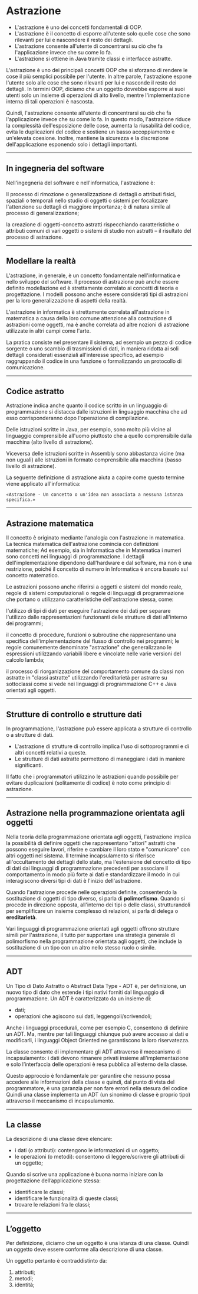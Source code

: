 # Astrazione 

* L'astrazione è uno dei concetti fondamentali di OOP.
* L'astrazione è il concetto di esporre all'utente solo quelle cose che sono rilevanti per lui e nascondere il resto dei dettagli.
* L'astrazione consente all'utente di concentrarsi su ciò che fa l'applicazione invece che su come lo fa.
* L'astrazione si ottiene in Java tramite classi e interfacce astratte.

L'astrazione è uno dei principali concetti OOP che si sforzano di rendere le cose il più semplici possibile per l'utente. In altre parole, l'astrazione espone l'utente solo alle cose che sono rilevanti per lui e nasconde il resto dei dettagli. In termini OOP, diciamo che un oggetto dovrebbe esporre ai suoi utenti solo un insieme di operazioni di alto livello, mentre l'implementazione interna di tali operazioni è nascosta. 

Quindi, l'astrazione consente all'utente di concentrarsi su ciò che fa l'applicazione invece che su come lo fa. In questo modo, l'astrazione riduce la complessità dell'esposizione delle cose, aumenta la riusabilità del codice, evita le duplicazioni del codice e sostiene un basso accoppiamento e un'elevata coesione. Inoltre, mantiene la sicurezza e la discrezione dell'applicazione esponendo solo i dettagli importanti.

---

## In ingegneria del software

Nell'ingegneria del software e nell'informatica, l'astrazione è:

Il processo di rimozione o generalizzazione di dettagli o attributi fisici, spaziali o temporali nello studio di oggetti o sistemi per focalizzare l'attenzione su dettagli di maggiore importanza; è di natura simile al processo di generalizzazione;

la creazione di oggetti-concetto astratti rispecchiando caratteristiche o attributi comuni di vari oggetti o sistemi di studio non astratti – il risultato del processo di astrazione.

---

## Modellare la realtà

L'astrazione, in generale, è un concetto fondamentale nell'informatica e nello sviluppo del software. Il processo di astrazione può anche essere definito modellazione ed è strettamente correlato ai concetti di teoria e progettazione. I modelli possono anche essere considerati tipi di astrazioni per la loro generalizzazione di aspetti della realtà.

L'astrazione in informatica è strettamente correlata all'astrazione in matematica a causa della loro comune attenzione alla costruzione di astrazioni come oggetti, ma è anche correlata ad altre nozioni di astrazione utilizzate in altri campi come l'arte.

La pratica consiste nel presentare il sistema, ad esempio un pezzo di codice sorgente o uno scambio di trasmissioni di dati, in maniera ridotta ai soli dettagli considerati essenziali all'interesse specifico, ad esempio raggruppando il codice in una funzione o formalizzando un protocollo di comunicazione.

---

## Codice astratto

Astrazione indica anche quanto il codice scritto in un linguaggio di programmazione si distacca dalle istruzioni in linguaggio macchina che ad esso corrisponderanno dopo l'operazione di compilazione. 

Delle istruzioni scritte in Java, per esempio, sono molto più vicine al linguaggio comprensibile all'uomo piuttosto che a quello comprensibile dalla macchina (alto livello di astrazione). 

Viceversa delle istruzioni scritte in Assembly sono abbastanza vicine (ma non uguali) alle istruzioni in formato comprensibile alla macchina (basso livello di astrazione).

La seguente definizione di astrazione aiuta a capire come questo termine viene applicato all'informatica:

    «Astrazione - Un concetto o un'idea non associata a nessuna istanza specifica.»

---

## Astrazione matematica

Il concetto è originato mediante l'analogia con l'astrazione in matematica. La tecnica matematica dell'astrazione comincia con definizioni matematiche; Ad esempio, sia in Informatica che in Matematica i numeri sono concetti nei linguaggi di programmazione. I dettagli dell'implementazione dipendono dall'hardware e dal software, ma non è una restrizione, poiché il concetto di numero in Informatica è ancora basato sul concetto matematico.

Le astrazioni possono anche riferirsi a oggetti e sistemi del mondo reale, regole di sistemi computazionali o regole di linguaggi di programmazione che portano o utilizzano caratteristiche dell'astrazione stessa, come:

l'utilizzo di tipi di dati per eseguire l'astrazione dei dati per separare l'utilizzo dalle rappresentazioni funzionanti delle strutture di dati all'interno dei programmi;

il concetto di procedure, funzioni o subroutine che rappresentano una specifica dell'implementazione del flusso di controllo nei programmi;
le regole comunemente denominate "astrazione" che generalizzano le espressioni utilizzando variabili libere e vincolate nelle varie versioni del calcolo lambda;

il processo di riorganizzazione del comportamento comune da classi non astratte in "classi astratte" utilizzando l'ereditarietà per astrarre su sottoclassi come si vede nei linguaggi di programmazione C++ e Java orientati agli oggetti.

---

## Strutture di controllo e strutture dati

In programmazione, l'astrazione può essere applicata a strutture di controllo o a strutture di dati.

* L'astrazione di strutture di controllo implica l'uso di sottoprogrammi e di altri concetti relativi a queste.
* Le strutture di dati astratte permettono di maneggiare i dati in maniere significanti.

Il fatto che i programmatori utilizzino le astrazioni quando possibile per evitare duplicazioni (solitamente di codice) è noto come principio di astrazione.

---

## Astrazione nella programmazione orientata agli oggetti

Nella teoria della programmazione orientata agli oggetti, l'astrazione implica la possibilità di definire oggetti che rappresentano "attori" astratti che possono eseguire lavori, riferire e cambiare il loro stato e "comunicare" con altri oggetti nel sistema. Il termine incapsulamento si riferisce all'occultamento dei dettagli dello stato, ma l'estensione del concetto di tipo di dati dai linguaggi di programmazione precedenti per associare il comportamento in modo più forte ai dati e standardizzare il modo in cui interagiscono diversi tipi di dati è l'inizio dell'astrazione.

Quando l'astrazione procede nelle operazioni definite, consentendo la sostituzione di oggetti di tipo diverso, si parla di **polimorfismo**. Quando si procede in direzione opposta, all'interno dei tipi o delle classi, strutturandoli per semplificare un insieme complesso di relazioni, si parla di delega o **ereditarietà**.

Vari linguaggi di programmazione orientati agli oggetti offrono strutture simili per l'astrazione, il tutto per supportare una strategia generale di polimorfismo nella programmazione orientata agli oggetti, che include la sostituzione di un tipo con un altro nello stesso ruolo o simile.

---

## ADT

Un Tipo di Dato Astratto o Abstract Data Type - ADT è, per definizione, un nuovo tipo di dato che estende i tipi nativi forniti dal linguaggio di programmazione. Un ADT è caratterizzato da un insieme di:

* dati;
* operazioni che agiscono sui dati, leggengoli/scrivendoli;

Anche i linguaggi procedurali, come per esempio C, consentono di definire un ADT.
Ma, mentre per tali linguaggi chiunque può avere accesso ai dati e modificarli, i linguaggi Object Oriented ne garantiscono la loro
riservatezza.

La classe consente di implementare gli ADT attraverso il meccanismo di incapsulamento: 
i dati devono rimanere privati insieme all’implementazione e solo l’interfaccia delle operazioni è resa pubblica all’esterno della classe.

Questo approccio è fondamentale per garantire che nessuno possa accedere alle informazioni della classe e quindi, dal punto di vista del programmatore, è una garanzia per non fare errori nella stesura del codice
Quindi una classe implementa un ADT (un sinonimo di classe è proprio tipo) attraverso il meccanismo di incapsulamento.

---

## La classe

La descrizione di una classe deve elencare:

* i dati (o attributi): contengono le informazioni di un oggetto;
* le operazioni (o metodi): consentono di leggere/scrivere gli attributi di un oggetto;

Quando si scrive una applicazione è buona norma iniziare con la progettazione
dell’applicazione stessa:

* identificare le classi;
* identificare le funzionalità di queste classi;
* trovare le relazioni fra le classi;

---

## L’oggetto

Per definizione, diciamo che un oggetto è una istanza di una classe. Quindi un
oggetto deve essere conforme alla descrizione di una classe.

Un oggetto pertanto è contraddistinto da:

1. attributi;
2. metodi;
3. identità;
